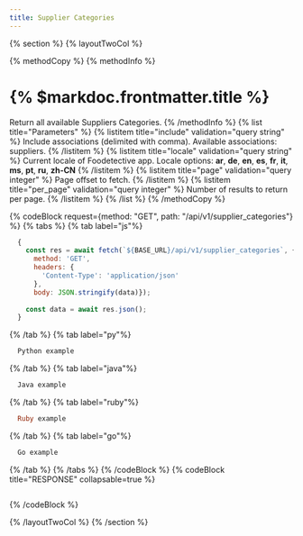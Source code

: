 ```yaml
---
title: Supplier Categories
---
```

{% section %}
{% layoutTwoCol %}

{% methodCopy %}
{% methodInfo %}
  # {% $markdoc.frontmatter.title %}
  Return all available Suppliers Categories.
{% /methodInfo %}
{% list title="Parameters" %}
  {% listitem title="include" validation="query string" %}
  Include associations (delimited with comma). Available associations: suppliers.
  {% /listitem %}
  {% listitem title="locale" validation="query string" %}
  Current locale of Foodetective app. Locale options: **ar**, **de**, **en**, **es**, **fr**, **it**, **ms**, **pt**, **ru**, **zh-CN**
  {% /listitem %}
  {% listitem title="page" validation="query integer" %}
  Page offset to fetch.
  {% /listitem %}
  {% listitem title="per_page" validation="query integer" %}
  Number of results to return per page.
  {% /listitem %}
{% /list %}
{% /methodCopy %}

{% codeBlock request={method: "GET", path: "/api/v1/supplier_categories"} %}
{% tabs %}
  {% tab label="js"%}
  ```js
    {
      const res = await fetch(`${BASE_URL}/api/v1/supplier_categories`, {
        method: 'GET',
        headers: {
          'Content-Type': 'application/json'
        },
        body: JSON.stringify(data)});
        
      const data = await res.json();
    }
  ```
  {% /tab %}
  {% tab label="py"%}
  ```py
    Python example
  ```
  {% /tab %}
  {% tab label="java"%}
  ```java
    Java example
  ```
  {% /tab %}
  {% tab label="ruby"%}
  ```ruby
    Ruby example
  ```
  {% /tab %}
  {% tab label="go"%}
  ```go
    Go example
  ```
  {% /tab %}
{% /tabs %}
{% /codeBlock %}
{% codeBlock title="RESPONSE" collapsable=true %}
  ```json
  ```
{% /codeBlock %}  

{% /layoutTwoCol %}
{% /section %}